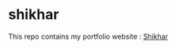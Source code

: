 # shikhar

This repo contains my portfolio website : <a href = "shikhar-bajpai.github.io/shikhar">Shikhar</a>
